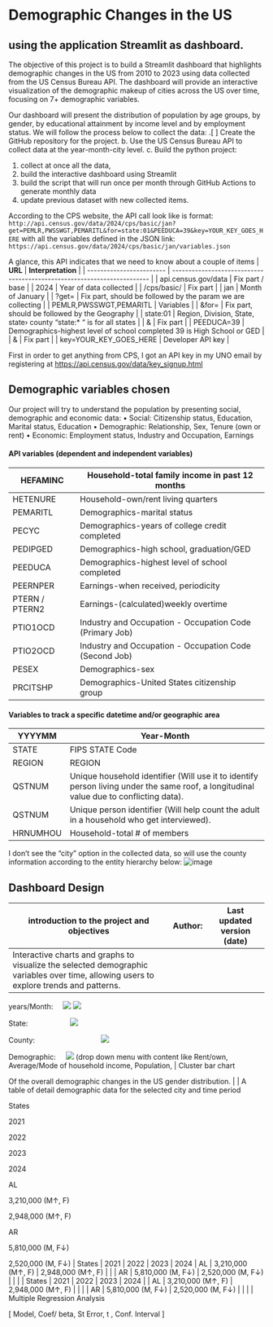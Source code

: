 # Demographic Changes in the US 
## using the application Streamlit as dashboard.

The objective of this project is to build a Streamlit dashboard that highlights demographic changes in the US from 2010 to 2023 using data collected from the US Census Bureau API. The dashboard will provide an interactive visualization of the demographic makeup of cities across the US over time, focusing on 7+ demographic variables.

Our dashboard will present the distribution of population by age groups, by gender, by educational attainment by income level and by employment status.
We will follow the process below to collect the data:
.[ ]	Create the GitHub repository for the project.
b.	Use the US Census Bureau API to collect data at the year-month-city level.
c.	Build the python project:
1.	collect at once all the data, 
2.	build the interactive dashboard using Streamlit
3.	build the script that will run once per month through GitHub Actions to generate monthly data
4.	update previous dataset with new collected items.

According to the CPS website, the API call look like is format: `http://api.census.gov/data/2024/cps/basic/jan?get=PEMLR,PWSSWGT,PEMARITL&for=state:01&PEEDUCA=39&key=YOUR_KEY_GOES_HERE` with all the variables defined in the JSON link: `https://api.census.gov/data/2024/cps/basic/jan/variables.json`

A glance, this API indicates that we need to know about a couple of items
| **URL**                  | **Interpretation**                                                      |
| ------------------------ | ----------------------------------------------------------------------- |
| api.census.gov/data      | Fix part / base                                                         |
| 2024                     | Year of data collected                                                  |
| /cps/basic/              | Fix part                                                                |
| jan                      | Month of January                                                        |
| ?get=                    | Fix part, should be followed by the param we are collecting             |
| PEMLR,PWSSWGT,PEMARITL   | Variables                                                               |
| &for=                    | Fix part, should be followed by the Geography                           |
| state:01                 | Region, Division, State, state› county “state:\* “ is for all states    |
| &                        | Fix part                                                                |
| PEEDUCA=39               | Demographics-highest level of school completed 39 is High School or GED |
| &                        | Fix part                                                                |
| key=YOUR_KEY_GOES_HERE   | Developer API key                                                       |


First in order to get anything from CPS, I got an API key in my UNO email by registering at https://api.census.gov/data/key_signup.html 


## Demographic variables chosen
Our project will try to understand the population by presenting social, demographic and economic data:
•	Social: Citizenship status, Education, Marital status, Education
•	Demographic: Relationship, Sex, Tenure (own or rent)
•	Economic: Employment status, Industry and Occupation, Earnings

#### API variables (dependent and independent variables)
| HEFAMINC       | Household-total family income in past 12 months         |
| -------------- | ------------------------------------------------------- |
| HETENURE       | Household-own/rent living quarters                      |
| PEMARITL       | Demographics-marital status                             |
| PECYC          | Demographics-years of college credit completed          |
| PEDIPGED       | Demographics-high school, graduation/GED                |
| PEEDUCA        | Demographics-highest level of school completed          |
| PEERNPER       | Earnings-when received, periodicity                     |
| PTERN / PTERN2 | Earnings-(calculated)weekly overtime                    |
| PTIO1OCD       | Industry and Occupation - Occupation Code (Primary Job) |
| PTIO2OCD       | Industry and Occupation - Occupation Code (Second Job)  |
| PESEX          | Demographics-sex                                        |
| PRCITSHP       | Demographics-United States citizenship group            |

#### Variables to track a specific datetime and/or geographic area
| YYYYMM   | Year-Month                                                                                                                             |
| -------- | -------------------------------------------------------------------------------------------------------------------------------------- |
| STATE    | FIPS STATE Code                                                                                                                        |
| REGION   | REGION                                                                                                                                 |
| QSTNUM   | Unique household identifier (Will use it to identify person living under the same roof, a longitudinal value due to conflicting data). |
| QSTNUM   | Unique person identifier (Will help count the adult in a household who get interviewed).                                               |
| HRNUMHOU | Household-total # of members                                                                                                           |

I don’t see the “city” option in the collected data, so will use the county information according to the entity hierarchy below: 
![image](https://github.com/w86w86/econ8320_US-Census/assets/54444342/aa4028d5-1085-494e-a7f8-f805c41ddf5d)


## Dashboard Design 
| introduction to the project and objectives                                                                                                                                                                                                                                                                                                                                                                                                                                                                                                                                                                                                                                                                                                                                          | Author:                                                                              | Last updated version (date) |
| ----------------------------------------------------------------------------------------------------------------------------------------------------------------------------------------------------------------------------------------------------------------------------------------------------------------------------------------------------------------------------------------------------------------------------------------------------------------------------------------------------------------------------------------------------------------------------------------------------------------------------------------------------------------------------------------------------------------------------------------------------------------------------------- | ------------------------------------------------------------------------------------ | --------------------------- |
| Interactive charts and graphs to visualize the selected demographic variables over time, allowing users to explore trends and patterns.

years/Month:     ![](file:///C:/Users/IOSG053/AppData/Local/Temp/2/msohtmlclip1/01/clip_image001.png) ![](file:///C:/Users/IOSG053/AppData/Local/Temp/2/msohtmlclip1/01/clip_image002.png)

State:                     ![](file:///C:/Users/IOSG053/AppData/Local/Temp/2/msohtmlclip1/01/clip_image003.png)

County:                                 ![](file:///C:/Users/IOSG053/AppData/Local/Temp/2/msohtmlclip1/01/clip_image004.png)

Demographic:     ![](file:///C:/Users/IOSG053/AppData/Local/Temp/2/msohtmlclip1/01/clip_image003.png) (drop down menu with content like Rent/own, Average/Mode of household income, Population, | Cluster bar chart

Of the overall demographic changes in the US gender distribution. |
| A table of detail demographic data for the selected city and time period

States

2021

2022

2023

2024

AL

3,210,000 (M↑, F)

2,948,000 (M↑, F)

AR

5,810,000 (M, F↓)

2,520,000 (M, F↓)                                                                                                                                                                                                                                                                                                                                                                                                                                                                                                                                                                                        | States                                                                               | 2021                        | 2022 | 2023 | 2024 | AL | 3,210,000 (M↑, F) | 2,948,000 (M↑, F) |  |  | AR | 5,810,000 (M, F↓) | 2,520,000 (M, F↓) |  |  |
| States                                                                                                                                                                                                                                                                                                                                                                                                                                                                                                                                                                                                                                                                                                                                                                              | 2021                                                                                 | 2022                        | 2023 | 2024 |
| AL                                                                                                                                                                                                                                                                                                                                                                                                                                                                                                                                                                                                                                                                                                                                                                                  | 3,210,000 (M↑, F)                                                                    | 2,948,000 (M↑, F)           |  |  |
| AR                                                                                                                                                                                                                                                                                                                                                                                                                                                                                                                                                                                                                                                                                                                                                                                  | 5,810,000 (M, F↓)                                                                    | 2,520,000 (M, F↓)           |  |  |
| Multiple Regression Analysis

[ Model, Coef/ beta, St Error, t , Conf. Interval ]                                                                                                                                                                                                                                                                                                                                                                                                                                                                                                                       

